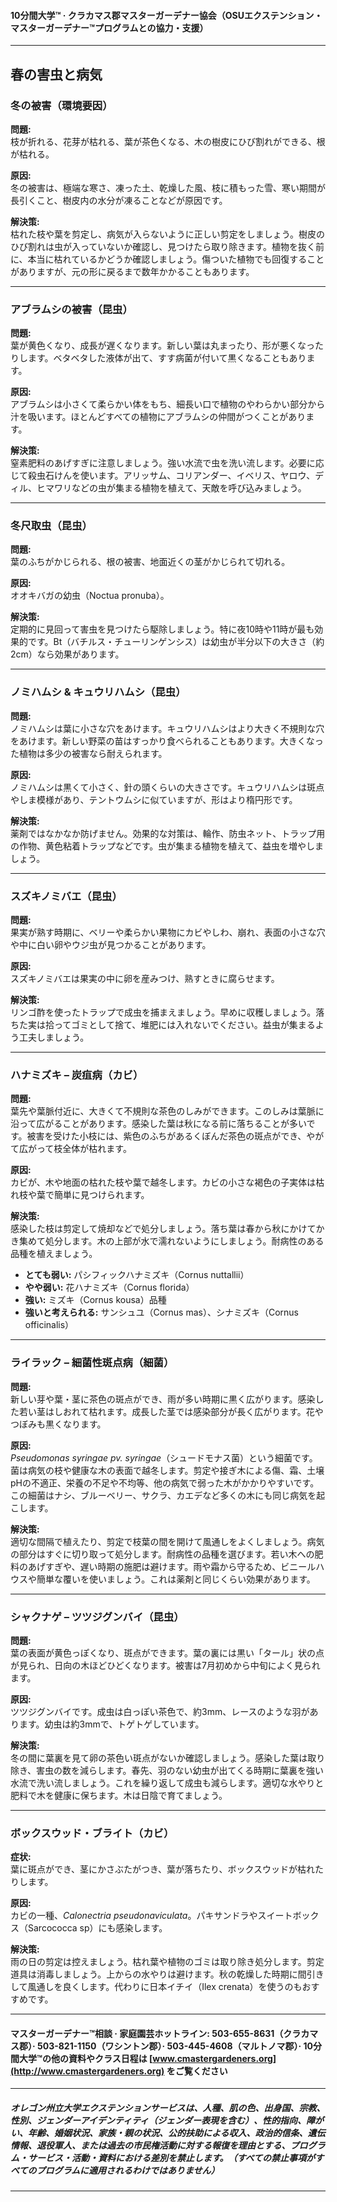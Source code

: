 #### 10分間大学™ · クラカマス郡マスターガーデナー協会（OSUエクステンション・マスターガーデナー™プログラムとの協力・支援）

---

## 春の害虫と病気

### 冬の被害（環境要因）

**問題:**  
枝が折れる、花芽が枯れる、葉が茶色くなる、木の樹皮にひび割れができる、根が枯れる。

**原因:**  
冬の被害は、極端な寒さ、凍った土、乾燥した風、枝に積もった雪、寒い期間が長引くこと、樹皮内の水分が凍ることなどが原因です。

**解決策:**  
枯れた枝や葉を剪定し、病気が入らないように正しい剪定をしましょう。樹皮のひび割れは虫が入っていないか確認し、見つけたら取り除きます。植物を抜く前に、本当に枯れているかどうか確認しましょう。傷ついた植物でも回復することがありますが、元の形に戻るまで数年かかることもあります。

---

### アブラムシの被害（昆虫）

**問題:**  
葉が黄色くなり、成長が遅くなります。新しい葉は丸まったり、形が悪くなったりします。ベタベタした液体が出て、すす病菌が付いて黒くなることもあります。

**原因:**  
アブラムシは小さくて柔らかい体をもち、細長い口で植物のやわらかい部分から汁を吸います。ほとんどすべての植物にアブラムシの仲間がつくことがあります。

**解決策:**  
窒素肥料のあげすぎに注意しましょう。強い水流で虫を洗い流します。必要に応じて殺虫石けんを使います。アリッサム、コリアンダー、イベリス、ヤロウ、ディル、ヒマワリなどの虫が集まる植物を植えて、天敵を呼び込みましょう。

---

### 冬尺取虫（昆虫）

**問題:**  
葉のふちがかじられる、根の被害、地面近くの茎がかじられて切れる。

**原因:**  
オオキバガの幼虫（Noctua pronuba）。

**解決策:**  
定期的に見回って害虫を見つけたら駆除しましょう。特に夜10時や11時が最も効果的です。Bt（バチルス・チューリンゲンシス）は幼虫が半分以下の大きさ（約2cm）なら効果があります。

---

### ノミハムシ & キュウリハムシ（昆虫）

**問題:**  
ノミハムシは葉に小さな穴をあけます。キュウリハムシはより大きく不規則な穴をあけます。新しい野菜の苗はすっかり食べられることもあります。大きくなった植物は多少の被害なら耐えられます。

**原因:**  
ノミハムシは黒くて小さく、針の頭くらいの大きさです。キュウリハムシは斑点やしま模様があり、テントウムシに似ていますが、形はより楕円形です。

**解決策:**  
薬剤ではなかなか防げません。効果的な対策は、輪作、防虫ネット、トラップ用の作物、黄色粘着トラップなどです。虫が集まる植物を植えて、益虫を増やしましょう。

---

### スズキノミバエ（昆虫）

**問題:**  
果実が熟す時期に、ベリーや柔らかい果物にカビやしわ、崩れ、表面の小さな穴や中に白い卵やウジ虫が見つかることがあります。

**原因:**  
スズキノミバエは果実の中に卵を産みつけ、熟すときに腐らせます。

**解決策:**  
リンゴ酢を使ったトラップで成虫を捕まえましょう。早めに収穫しましょう。落ちた実は拾ってゴミとして捨て、堆肥には入れないでください。益虫が集まるよう工夫しましょう。

---

### ハナミズキ – 炭疽病（カビ）

**問題:**  
葉先や葉脈付近に、大きくて不規則な茶色のしみができます。このしみは葉脈に沿って広がることがあります。感染した葉は秋になる前に落ちることが多いです。被害を受けた小枝には、紫色のふちがあるくぼんだ茶色の斑点ができ、やがて広がって枝全体が枯れます。

**原因:**  
カビが、木や地面の枯れた枝や葉で越冬します。カビの小さな褐色の子実体は枯れ枝や葉で簡単に見つけられます。

**解決策:**  
感染した枝は剪定して焼却などで処分しましょう。落ち葉は春から秋にかけてかき集めて処分します。木の上部が水で濡れないようにしましょう。耐病性のある品種を植えましょう。

- **とても弱い:** パシフィックハナミズキ（Cornus nuttallii）
- **やや弱い:** 花ハナミズキ（Cornus florida）
- **強い:** ミズキ（Cornus kousa）品種
- **強いと考えられる:** サンシュユ（Cornus mas）、シナミズキ（Cornus officinalis）

---

### ライラック – 細菌性斑点病（細菌）

**問題:**  
新しい芽や葉・茎に茶色の斑点ができ、雨が多い時期に黒く広がります。感染した若い茎はしおれて枯れます。成長した茎では感染部分が長く広がります。花やつぼみも黒くなります。

**原因:**  
*Pseudomonas syringae pv. syringae*（シュードモナス菌）という細菌です。菌は病気の枝や健康な木の表面で越冬します。剪定や接ぎ木による傷、霜、土壌pHの不適正、栄養の不足や不均等、他の病気で弱った木がかかりやすいです。この細菌はナシ、ブルーベリー、サクラ、カエデなど多くの木にも同じ病気を起こします。

**解決策:**  
適切な間隔で植えたり、剪定で枝葉の間を開けて風通しをよくしましょう。病気の部分はすぐに切り取って処分します。耐病性の品種を選びます。若い木への肥料のあげすぎや、遅い時期の施肥は避けます。雨や霜から守るため、ビニールハウスや簡単な覆いを使いましょう。これは薬剤と同じくらい効果があります。

---

### シャクナゲ – ツツジグンバイ（昆虫）

**問題:**  
葉の表面が黄色っぽくなり、斑点ができます。葉の裏には黒い「タール」状の点が見られ、日向の木ほどひどくなります。被害は7月初めから中旬によく見られます。

**原因:**  
ツツジグンバイです。成虫は白っぽい茶色で、約3mm、レースのような羽があります。幼虫は約3mmで、トゲトゲしています。

**解決策:**  
冬の間に葉裏を見て卵の茶色い斑点がないか確認しましょう。感染した葉は取り除き、害虫の数を減らします。春先、羽のない幼虫が出てくる時期に葉裏を強い水流で洗い流しましょう。これを繰り返して成虫も減らします。適切な水やりと肥料で木を健康に保ちます。木は日陰で育てましょう。

---

### ボックスウッド・ブライト（カビ）

**症状:**  
葉に斑点ができ、茎にかさぶたがつき、葉が落ちたり、ボックスウッドが枯れたりします。

**原因:**  
カビの一種、*Calonectria pseudonaviculata*。パキサンドラやスイートボックス（Sarcococca sp）にも感染します。

**解決策:**  
雨の日の剪定は控えましょう。枯れ葉や植物のゴミは取り除き処分します。剪定道具は消毒しましょう。上からの水やりは避けます。秋の乾燥した時期に間引きして風通しを良くします。代わりに日本イチイ（Ilex crenata）を使うのもおすすめです。

---

#### マスターガーデナー™相談 · 家庭園芸ホットライン: 503-655-8631（クラカマス郡）· 503-821-1150（ワシントン郡）· 503-445-4608（マルトノマ郡）· 10分間大学™の他の資料やクラス日程は [www.cmastergardeners.org](http://www.cmastergardeners.org) をご覧ください

---

##### オレゴン州立大学エクステンションサービスは、人種、肌の色、出身国、宗教、性別、ジェンダーアイデンティティ（ジェンダー表現を含む）、性的指向、障がい、年齢、婚姻状況、家族・親の状況、公的扶助による収入、政治的信条、遺伝情報、退役軍人、または過去の市民権活動に対する報復を理由とする、プログラム・サービス・活動・資料における差別を禁止します。（すべての禁止事項がすべてのプログラムに適用されるわけではありません）
---